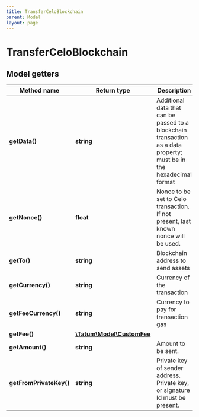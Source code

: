 ```yaml
---
title: TransferCeloBlockchain
parent: Model
layout: page
---
```


# TransferCeloBlockchain

## Model getters

Method name | Return type | Description | Notes
------------ | ------------- | ------------- | -------------
**getData()** | **string** | Additional data that can be passed to a blockchain transaction as a data property; must be in the hexadecimal format | ex.: `4d79206e6f746520746f2074686520726563697069656e74` [optional]
**getNonce()** | **float** | Nonce to be set to Celo transaction. If not present, last known nonce will be used. | ex.: `null` [optional]
**getTo()** | **string** | Blockchain address to send assets | ex.: `0x687422eEA2cB73B5d3e242bA5456b782919AFc85`
**getCurrency()** | **string** | Currency of the transaction | ex.: `null`
**getFeeCurrency()** | **string** | Currency to pay for transaction gas | ex.: `null`
**getFee()** | [**\Tatum\Model\CustomFee**](../CustomFee) |  | ex.: `null` [optional]
**getAmount()** | **string** | Amount to be sent. | ex.: `100000`
**getFromPrivateKey()** | **string** | Private key of sender address. Private key, or signature Id must be present. | ex.: `0x05e150c73f1920ec14caa1e0b6aa09940899678051a78542840c2668ce5080c2`

